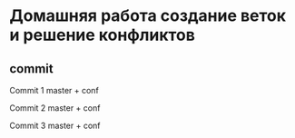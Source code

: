 # Домашняя работа создание веток и решение конфликтов

## commit

Commit 1 master + conf  

Commit 2 master + conf

Commit 3 master + conf
